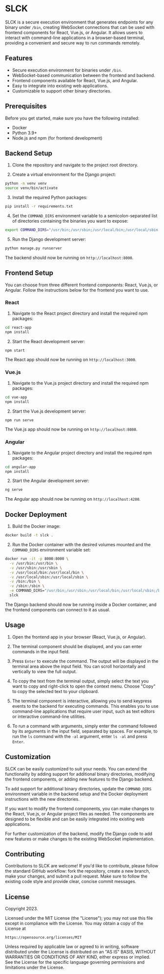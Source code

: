 # SLCK

SLCK is a secure execution environment that generates endpoints for any binary under `/bin`, creating WebSocket connections that can be used with frontend components for React, Vue.js, or Angular. It allows users to interact with command-line applications in a browser-based terminal, providing a convenient and secure way to run commands remotely.

## Features

- Secure execution environment for binaries under `/bin`.
- WebSocket-based communication between the frontend and backend.
- Frontend components available for React, Vue.js, and Angular.
- Easy to integrate into existing web applications.
- Customizable to support other binary directories.

## Prerequisites

Before you get started, make sure you have the following installed:

- Docker
- Python 3.9+
- Node.js and npm (for frontend development)

## Backend Setup

1. Clone the repository and navigate to the project root directory.

2. Create a virtual environment for the Django project:

```bash
python -m venv venv
source venv/bin/activate
```

3. Install the required Python packages:

```bash
pip install -r requirements.txt
```

4. Set the `COMMAND_DIRS` environment variable to a semicolon-separated list of directories containing the binaries you want to expose:

```bash
export COMMAND_DIRS="/usr/bin;/usr/sbin;/usr/local/bin;/usr/local/sbin;/bin;/sbin"
```

5. Run the Django development server:

```bash
python manage.py runserver
```

The backend should now be running on `http://localhost:8000`.

## Frontend Setup

You can choose from three different frontend components: React, Vue.js, or Angular. Follow the instructions below for the frontend you want to use.

### React

1. Navigate to the React project directory and install the required npm packages:

```bash
cd react-app
npm install
```

2. Start the React development server:

```bash
npm start
```

The React app should now be running on `http://localhost:3000`.

### Vue.js

1. Navigate to the Vue.js project directory and install the required npm packages:

```bash
cd vue-app
npm install
```

2. Start the Vue.js development server:

```bash
npm run serve
```

The Vue.js app should now be running on `http://localhost:8080`.

### Angular

1. Navigate to the Angular project directory and install the required npm packages:

```bash
cd angular-app
npm install
```

2. Start the Angular development server:

```bash
ng serve
```

The Angular app should now be running on `http://localhost:4200`.

## Docker Deployment

1. Build the Docker image:

```bash
docker build -t slck .
```

2. Run the Docker container with the desired volumes mounted and the `COMMAND_DIRS` environment variable set:

```bash
docker run -it -p 8000:8000 \
  -v /usr/bin:/usr/bin \
  -v /usr/sbin:/usr/sbin \
  -v /usr/local/bin:/usr/local/bin \
  -v /usr/local/sbin:/usr/local/sbin \
  -v /bin:/bin \
  -v /sbin:/sbin \
  -e COMMAND_DIRS="/usr/bin;/usr/sbin;/usr/local/bin;/usr/local/sbin;/bin;/sbin" \
  slck
```

The Django backend should now be running inside a Docker container, and the frontend components can connect to it as usual.

## Usage

1. Open the frontend app in your browser (React, Vue.js, or Angular).

2. The terminal component should be displayed, and you can enter commands in the input field.

3. Press `Enter` to execute the command. The output will be displayed in the terminal area above the input field. You can scroll horizontally and vertically to view the full output.

4. To copy the text from the terminal output, simply select the text you want to copy and right-click to open the context menu. Choose "Copy" to copy the selected text to your clipboard.

5. The terminal component is interactive, allowing you to send keypress events to the backend for executing commands. This enables you to use command-line applications that require user input, such as text editors or interactive command-line utilities.

6. To run a command with arguments, simply enter the command followed by its arguments in the input field, separated by spaces. For example, to run the `ls` command with the `-al` argument, enter `ls -al` and press `Enter`.

## Customization

SLCK can be easily customized to suit your needs. You can extend the functionality by adding support for additional binary directories, modifying the frontend components, or adding new features to the Django backend.

To add support for additional binary directories, update the `COMMAND_DIRS` environment variable in the backend setup and the Docker deployment instructions with the new directories.

If you want to modify the frontend components, you can make changes to the React, Vue.js, or Angular project files as needed. The components are designed to be flexible and can be easily integrated into existing web applications.

For further customization of the backend, modify the Django code to add new features or make changes to the existing WebSocket implementation.

## Contributing

Contributions to SLCK are welcome! If you'd like to contribute, please follow the standard GitHub workflow: fork the repository, create a new branch, make your changes, and submit a pull request. Make sure to follow the existing code style and provide clear, concise commit messages.

## License

Copyright 2023.

Licensed under the MIT License (the "License");
you may not use this file except in compliance with the License.
You may obtain a copy of the License at

    https://opensource.org/licenses/MIT

Unless required by applicable law or agreed to in writing, software
distributed under the License is distributed on an "AS IS" BASIS,
WITHOUT WARRANTIES OR CONDITIONS OF ANY KIND, either express or implied.
See the License for the specific language governing permissions and
limitations under the License.